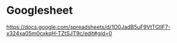# Googlesheet


https://docs.google.com/spreadsheets/d/1O0JadB5uF9VtTGIlF7-x324xa05m0cxkqH-TZtSJT9c/edit#gid=0
